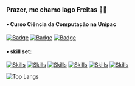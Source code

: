 ### Prazer, me chamo Iago Freitas 👨‍💻
#### • Curso Ciência da Computação na Unipac

[![Badge](https://img.shields.io/badge/Gmail-D14836?style=for-the-badge&logo=gmail&logoColor=white)](iagofreits@gmail.com)
[![Badge](https://img.shields.io/badge/LinkedIn-0077B5?style=for-the-badge&logo=linkedin&logoColor=white)](www.linkedin.com/in/iagocfreitas)
[![Badge](https://img.shields.io/badge/-Hackerrank-2EC866?style=for-the-badge&logo=HackerRank&logoColor=white)](https://www.hackerrank.com/profile/iagofreits)

#### • skill set:

[![Skills](https://img.shields.io/badge/C-00599C?style=for-the-badge&logo=c&logoColor=white)]()
[![Skills](https://img.shields.io/badge/C%2B%2B-00599C?style=for-the-badge&logo=c%2B%2B&logoColor=white)]()
[![Skills](https://img.shields.io/badge/HTML5-E34F26?style=for-the-badge&logo=html5&logoColor=white)]()
[![Skills](https://img.shields.io/badge/CSS3-1572B6?style=for-the-badge&logo=css3&logoColor=white)]()
[![Skills](https://img.shields.io/badge/PHP-777BB4?style=for-the-badge&logo=php&logoColor=whit)]()
[![Skills](https://img.shields.io/badge/MySQL-00000F?style=for-the-badge&logo=mysql&logoColor=white)]()


![Top Langs](https://github-readme-stats.vercel.app/api/top-langs/?username=IagoGIT7&layout=compact)
